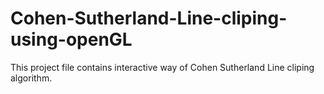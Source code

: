 # Cohen-Sutherland-Line-cliping-using-openGL
This project file contains interactive way of Cohen Sutherland Line cliping algorithm.
